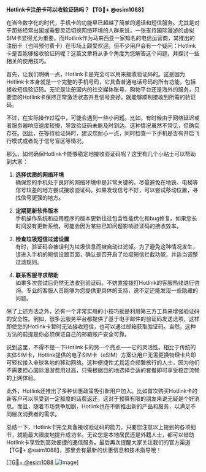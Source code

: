 **Hotlink卡注册卡可以收验证码吗？【TG💪+ @esim1088】**

在当今数字化的时代，手机卡的功能早已超越了简单的通话和短信服务。尤其是对于那些经常出国或需要灵活切换网络环境的人群来说，一张支持国际漫游的虚拟SIM卡显得尤为重要。而Hotlink作为马来西亚一家知名的电信运营商，其推出的注册卡（也叫预付费卡）在市场上颇受欢迎。但不少用户会有一个疑问：Hotlink卡是否能够接收验证码呢？这篇文章将从多个角度为您解答这个问题，并探讨一些相关的使用技巧。

首先，让我们明确一点，Hotlink卡是完全可以用来接收验证码的。这是因为Hotlink卡本身就是一个完整的手机号码，它具备普通电话号码的所有功能，包括接收短信验证码。无论是注册国内的社交媒体账号、购物平台还是海外的服务，只要您的Hotlink卡保持正常激活状态并且信号良好，就能够顺利接收到所需的验证码。

不过，在实际操作过程中，可能会遇到一些小问题。比如，有时候由于网络延迟或者服务器响应速度较慢，导致验证码未能及时到达。这种情况虽然不常见，但确实存在。因此，在等待验证码时，建议您耐心一点，同时检查一下手机是否有开启飞行模式或者处于信号盲区等情况。

那么，如何确保Hotlink卡能够稳定地接收验证码呢？这里有几个小贴士可以帮助到大家：

1. **选择优质的网络环境**  
   确保您的手机处于良好的网络环境中是非常关键的。尽量避免在地铁、电梯等信号较差的地方尝试接收验证码。如果发现信号不好，可以尝试移动位置，寻找信号更强的地方。

2. **定期更新软件版本**  
   手机操作系统和应用程序的版本更新往往包含性能优化和bug修复。如果您长时间没有更新系统，可能会因为某些已知问题影响验证码的接收效率。

3. **检查垃圾短信过滤设置**  
   有时，验证码会被误判为垃圾信息而被自动过滤掉。为了避免这种情况发生，请进入手机的短信设置页面，确认是否开启了垃圾短信拦截功能，并适当调整过滤规则。

4. **联系客服寻求帮助**  
   如果多次尝试后仍然无法收到验证码，不妨直接拨打Hotlink的客服热线进行咨询。专业的客服人员能够为您提供更具体的支持，说不定还能发现一些隐藏的问题。

除了上述方法之外，还有一个非常实用的小技巧就是利用第三方工具来增强验证码的安全性。例如，很多云服务平台都提供了基于电子邮件的验证码发送选项，这样即使您的Hotlink卡暂时无法接收短信，也可以通过邮箱获取验证码。当然，这种方法的前提是你必须保证自己的邮箱账户安全可靠。

说到这里，不得不提一下Hotlink卡的另一个亮点——它的灵活性。相比于传统的实体SIM卡，Hotlink提供的电子SIM卡（eSIM）方案让用户无需更换物理卡片即可轻松接入全球各地的移动网络。这种便捷性尤其适合频繁旅行的人士，因为他们不需要担心国际漫游费用过高，只需根据目的地选择合适的套餐即可享受稳定流畅的上网体验。

此外，Hotlink还推出了多种优惠政策吸引新用户加入。比如首次购买Hotlink卡的新客户可以享受到一定额度的话费返还，这对于预算有限的朋友来说无疑是个好消息。而且，随着市场竞争加剧，Hotlink也在不断推出新的产品和服务，以满足不同层次消费者的需求。

总结一下，Hotlink卡完全具备接收验证码的能力，只要您注意以上提到的各项细节，就能最大限度地提升成功率。无论您是本地居民还是外籍人士，都可以借助Hotlink卡享受到高效便捷的通信服务。最后再次提醒大家关注我们的官方渠道【TG💪+ @esim1088】，那里会有最新的优惠信息和技术指导哦！

[[TG💪+ @esim1088](https://t.me/s/esim1088) ![Image](https://i.postimg.cc/4NQfJmqS/Snipaste-2025-05-13-00-14-12.png)]